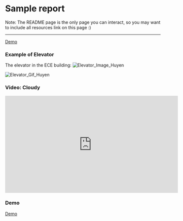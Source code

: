 # Sample report

Note: The README page is the only page you can interact, so you may want to include all resources link on this page :)

---
[Demo](https://nnhuyen.github.io/HCI-HW1-Elevator/demo.html)

### Example of Elevator

The elevator in the ECE building: 
![Elevator_Image_Huyen](https://i.imgur.com/D8NAp0d.jpg)

![Elevator_Gif_Huyen](https://media.giphy.com/media/fAbByUYxLUGE6ygSvZ/giphy.gif)

### Video: Cloudy
<iframe width="560" height="315"
src="https://www.youtube.com/embed/MUQfKFzIOeU" 
frameborder="0" 
allow="accelerometer; autoplay; encrypted-media; gyroscope; picture-in-picture" 
allowfullscreen></iframe>

### Demo
[Demo](https://nnhuyen.github.io/HCI-HW1-Elevator/demo.html)
